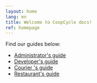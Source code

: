 ```yaml
---
layout: home
lang: en
title: Welcome to CoopCycle docs!
ref: homepage
---
```


Find our guides below:
- [Administrator's guide](/en/admin)
- [Developer's guide](/en/developer)
- [Courier 's guide](/en/courier)
- [Restaurant's guide](/en/restaurants)
